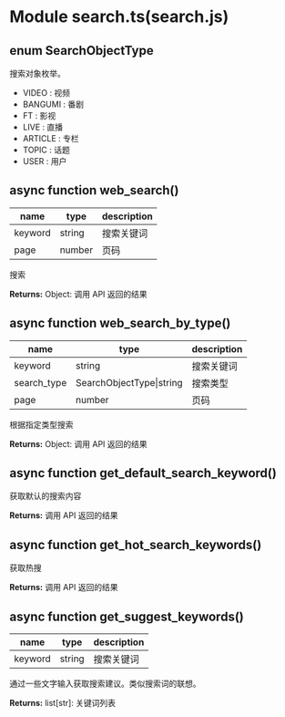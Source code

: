 # Module search.ts(search.js)

## enum SearchObjectType

搜索对象枚举。

+ VIDEO : 视频
+ BANGUMI : 番剧
+ FT : 影视
+ LIVE : 直播
+ ARTICLE : 专栏
+ TOPIC : 话题
+ USER : 用户

## async function web_search()

| name | type | description |
| - | - | - |
| keyword | string | 搜索关键词 |
| page | number | 页码 |

搜索

**Returns:** Object: 调用 API 返回的结果

## async function web_search_by_type()

| name | type | description |
| - | - | - |
| keyword | string | 搜索关键词 |
| search_type | SearchObjectType\|string | 搜索类型 |
| page | number | 页码 |

根据指定类型搜索

**Returns:** Object: 调用 API 返回的结果

## async function get_default_search_keyword()

获取默认的搜索内容

**Returns:** 调用 API 返回的结果

## async function get_hot_search_keywords()

获取热搜

**Returns:** 调用 API 返回的结果

## async function get_suggest_keywords()

| name | type | description |
| - | - | - |
| keyword | string | 搜索关键词 |

通过一些文字输入获取搜索建议。类似搜索词的联想。

**Returns:** list[str]: 关键词列表
